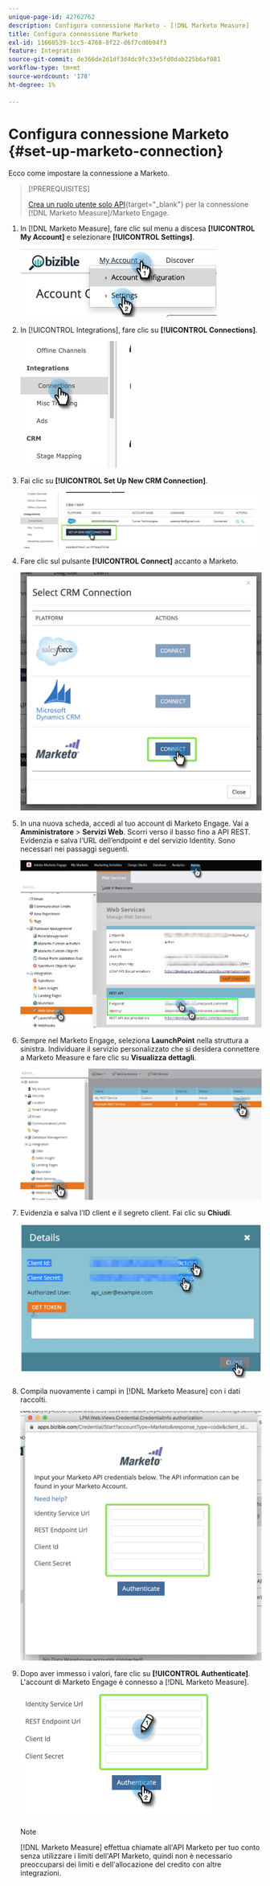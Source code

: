 ```yaml
---
unique-page-id: 42762762
description: Configura connessione Marketo - [!DNL Marketo Measure]
title: Configura connessione Marketo
exl-id: 11660539-1cc5-4768-8f22-d6f7cd0b94f3
feature: Integration
source-git-commit: de366de2d1df3d4dc9fc33e5fd0dab225b6af081
workflow-type: tm+mt
source-wordcount: '178'
ht-degree: 1%

---
```


# Configura connessione Marketo {#set-up-marketo-connection}

Ecco come impostare la connessione a Marketo.

>[!PREREQUISITES]
>
>[Crea un ruolo utente solo API](https://experienceleague.adobe.com/docs/marketo/using/product-docs/administration/users-and-roles/create-an-api-only-user.html?lang=it){target="_blank"} per la connessione [!DNL Marketo Measure]/Marketo Engage.

1. In [!DNL Marketo Measure], fare clic sul menu a discesa **[!UICONTROL My Account]** e selezionare **[!UICONTROL Settings]**.

   ![](assets/set-up-marketo-connection-1.png)

1. In [!UICONTROL Integrations], fare clic su **[!UICONTROL Connections]**.

   ![](assets/set-up-marketo-connection-2.png)

1. Fai clic su **[!UICONTROL Set Up New CRM Connection]**.

   ![](assets/set-up-marketo-connection-3.png)

1. Fare clic sul pulsante **[!UICONTROL Connect]** accanto a Marketo.

   ![](assets/set-up-marketo-connection-4.png)

1. In una nuova scheda, accedi al tuo account di Marketo Engage. Vai a **Amministratore** > **Servizi Web**. Scorri verso il basso fino a API REST. Evidenzia e salva l’URL dell’endpoint e del servizio Identity. Sono necessari nei passaggi seguenti.

   ![](assets/set-up-marketo-connection-5.png)

1. Sempre nel Marketo Engage, seleziona **LaunchPoint** nella struttura a sinistra. Individuare il servizio personalizzato che si desidera connettere a Marketo Measure e fare clic su **Visualizza dettagli**.

   ![](assets/set-up-marketo-connection-6.png)

1. Evidenzia e salva l’ID client e il segreto client. Fai clic su **Chiudi**.

   ![](assets/set-up-marketo-connection-7.png)

1. Compila nuovamente i campi in [!DNL Marketo Measure] con i dati raccolti.

   ![](assets/set-up-marketo-connection-8.png)

1. Dopo aver immesso i valori, fare clic su **[!UICONTROL Authenticate]**. L&#39;account di Marketo Engage è connesso a [!DNL Marketo Measure].

   ![](assets/set-up-marketo-connection-9.png)

   >[!NOTE]
   >
   >[!DNL Marketo Measure] effettua chiamate all&#39;API Marketo per tuo conto senza utilizzare i limiti dell&#39;API Marketo, quindi non è necessario preoccuparsi dei limiti e dell&#39;allocazione del credito con altre integrazioni.
